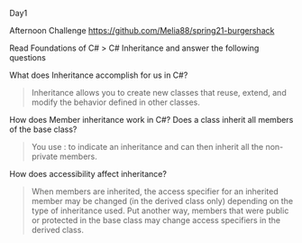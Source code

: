 Day1

Afternoon Challenge https://github.com/Melia88/spring21-burgershack

Read Foundations of C# > C# Inheritance and answer the following questions

What does Inheritance accomplish for us in C#?
>Inheritance allows you to create new classes that reuse, extend, and modify the behavior defined in other classes.

How does Member inheritance work in C#? Does a class inherit all members of the base class?
> You use : to indicate an inheritance and can then inherit all the non-private members.

How does accessibility affect inheritance?
>When members are inherited, the access specifier for an inherited member may be changed (in the derived class only) depending on the type of inheritance used. Put another way, members that were public or protected in the base class may change access specifiers in the derived class.